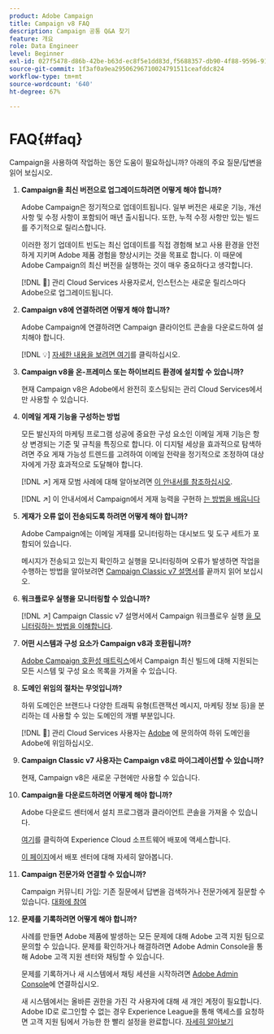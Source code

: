 ```yaml
---
product: Adobe Campaign
title: Campaign v8 FAQ
description: Campaign 공통 Q&A 찾기
feature: 개요
role: Data Engineer
level: Beginner
exl-id: 027f5478-d86b-42be-b63d-ec8f5e1dd83d,f5688357-db90-4f88-9596-91e9d0a20d75
source-git-commit: 1f3af0a9ea29506296710024791511ceafddc824
workflow-type: tm+mt
source-wordcount: '640'
ht-degree: 67%

---
```


# FAQ{#faq}

Campaign을 사용하여 작업하는 동안 도움이 필요하십니까? 아래의 주요 질문/답변을 읽어 보십시오.

1. **Campaign을 최신 버전으로 업그레이드하려면 어떻게 해야 합니까?**

   Adobe Campaign은 정기적으로 업데이트됩니다. 일부 버전은 새로운 기능, 개선 사항 및 수정 사항이 포함되어 매년 출시됩니다. 또한, 누적 수정 사항만 있는 빌드를 주기적으로 릴리스합니다.

   이러한 정기 업데이트 빈도는 최신 업데이트를 직접 경험해 보고 사용 환경을 안전하게 지키며 Adobe 제품 경험을 향상시키는 것을 목표로 합니다. 이 때문에 Adobe Campaign의 최신 버전을 실행하는 것이 매우 중요하다고 생각합니다.

   [!DNL :speech_balloon:] 관리 Cloud Services 사용자로서, 인스턴스는 새로운 릴리스마다 Adobe으로 업그레이드됩니다.

1. **Campaign v8에 연결하려면 어떻게 해야 합니까?**

   Adobe Campaign에 연결하려면 Campaign 클라이언트 콘솔을 다운로드하여 설치해야 합니다.

   [!DNL :bulb:] [자세한 내용을 보려면 여기](connect.md)를 클릭하십시오.

1. **Campaign v8을 온-프레미스 또는 하이브리드 환경에 설치할 수 있습니까?**

   현재 Campaign v8은 Adobe에서 완전히 호스팅되는 관리 Cloud Services에서만 사용할 수 있습니다.

1. **이메일 게재 기능을 구성하는 방법**

   모든 발신자의 마케팅 프로그램 성공에 중요한 구성 요소인 이메일 게재 기능은 항상 변경되는 기준 및 규칙을 특징으로 합니다. 이 디지털 세상을 효과적으로 탐색하려면 주요 게재 가능성 트렌드를 고려하여 이메일 전략을 정기적으로 조정하여 대상자에게 가장 효과적으로 도달해야 합니다.

   [!DNL :arrow_upper_right:] 게재 모범 사례에 대해 알아보려면  [이 안내서를 참조하십시오](https://experienceleague.adobe.com/docs/deliverability-learn/deliverability-best-practice-guide/introduction.html?lang=ko).

   [!DNL :arrow_upper_right:] 이 안내서에서 Campaign에서 게재 능력을 구현하 [는 방법을 배웁니다](https://experienceleague.adobe.com/docs/deliverability-learn/deliverability-best-practice-guide/general-resources.html?lang=ko#additional-resources)

1. **게재가 오류 없이 전송되도록 하려면 어떻게 해야 합니까?**

   Adobe Campaign에는 이메일 게재를 모니터링하는 대시보드 및 도구 세트가 포함되어 있습니다.

   메시지가 전송되고 있는지 확인하고 실행을 모니터링하며 오류가 발생하면 작업을 수행하는 방법을 알아보려면 [Campaign Classic v7 설명서](https://experienceleague.adobe.com/docs/campaign-classic/using/sending-messages/monitoring-deliveries/about-delivery-monitoring.html?lang=ko)를 끝까지 읽어 보십시오.

1. **워크플로우 실행을 모니터링할 수 있습니까?**

   [!DNL :arrow_upper_right:] Campaign Classic v7 설명서에서 Campaign 워크플로우 실행 [을 모니터링하는 방법을 이해합니다](https://experienceleague.adobe.com/docs/campaign-classic/using/automating-with-workflows/executing-a-workflow/starting-a-workflow.html?lang=ko).

1. **어떤 시스템과 구성 요소가 Campaign v8과 호환됩니까?**

   [Adobe Campaign 호환성 매트릭스](compatibility-matrix.md)에서 Campaign 최신 빌드에 대해 지원되는 모든 시스템 및 구성 요소 목록을 가져올 수 있습니다.

1. **도메인 위임의 절차는 무엇입니까?**

   하위 도메인은 브랜드나 다양한 트래픽 유형(트랜잭션 메시지, 마케팅 정보 등)을 분리하는 데 사용할 수 있는 도메인의 개별 부분입니다.

   [!DNL :speech_balloon:] 관리 Cloud Services 사용자는  [Adobe](../start/campaign-faq.md#support) 에 문의하여 하위 도메인을 Adobe에 위임하십시오.

1. **Campaign Classic v7 사용자는 Campaign v8로 마이그레이션할 수 있습니까?**

   현재, Campaign v8은 새로운 구현에만 사용할 수 있습니다.

1. **Campaign을 다운로드하려면 어떻게 해야 합니까?**

   Adobe 다운로드 센터에서 설치 프로그램과 클라이언트 콘솔을 가져올 수 있습니다.

   [여기](https://experience.adobe.com/#/downloads/content/software-distribution/en/campaign.html)를 클릭하여 Experience Cloud 소프트웨어 배포에 액세스합니다.

   [이 페이지](https://experienceleague.adobe.com/docs/experience-cloud/software-distribution/home.html)에서 배포 센터에 대해 자세히 알아봅니다.

1. **Campaign 전문가와 연결할 수 있습니까?**

   Campaign 커뮤니티 가입: 기존 질문에서 답변을 검색하거나 전문가에게 질문할 수 있습니다. [대화에 참여](https://experienceleaguecommunities.adobe.com/t5/adobe-campaign-classic/ct-p/adobe-campaign-classic-community)


1. **문제를 기록하려면 어떻게 해야 합니까?**

   사례를 만들면 Adobe 제품에 발생하는 모든 문제에 대해 Adobe 고객 지원 팀으로 문의할 수 있습니다. 문제를 확인하거나 해결하려면 Adobe Admin Console을 통해 Adobe 고객 지원 센터와 채팅할 수 있습니다.

   문제를 기록하거나 새 시스템에서 채팅 세션을 시작하려면 [Adobe Admin Console](https://adminConsole.adobe.com/overview)에 연결하십시오.

   새 시스템에서는 올바른 권한을 가진 각 사용자에 대해 새 개인 계정이 필요합니다. Adobe ID로 로그인할 수 없는 경우 Experience League을 통해 액세스를 요청하면 고객 지원 팀에서 가능한 한 빨리 설정을 완료합니다. [자세히 알아보기](https://helpx.adobe.com/kr/enterprise/admin-guide.html/enterprise/using/support-for-experience-cloud.ug.html)
